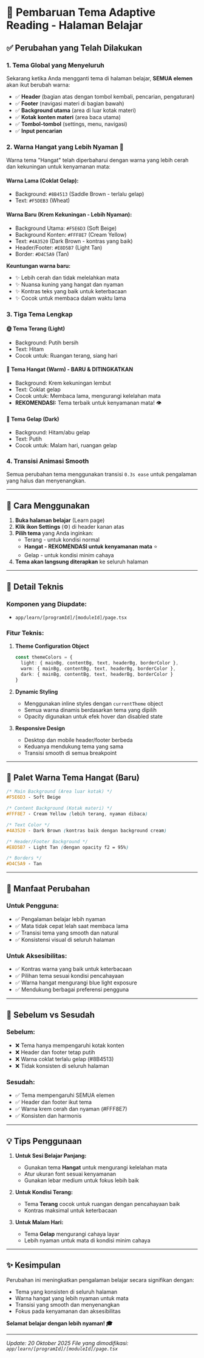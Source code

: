 # 🎨 Pembaruan Tema Adaptive Reading - Halaman Belajar

## ✅ Perubahan yang Telah Dilakukan

### 1. **Tema Global yang Menyeluruh**
Sekarang ketika Anda mengganti tema di halaman belajar, **SEMUA elemen** akan ikut berubah warna:
- ✅ **Header** (bagian atas dengan tombol kembali, pencarian, pengaturan)
- ✅ **Footer** (navigasi materi di bagian bawah)
- ✅ **Background utama** (area di luar kotak materi)
- ✅ **Kotak konten materi** (area baca utama)
- ✅ **Tombol-tombol** (settings, menu, navigasi)
- ✅ **Input pencarian**

### 2. **Warna Hangat yang Lebih Nyaman** 🌟
Warna tema "Hangat" telah diperbaharui dengan warna yang lebih cerah dan kekuningan untuk kenyamanan mata:

#### Warna Lama (Coklat Gelap):
- Background: `#8B4513` (Saddle Brown - terlalu gelap)
- Text: `#F5DEB3` (Wheat)

#### Warna Baru (Krem Kekuningan - Lebih Nyaman):
- Background Utama: `#F5E6D3` (Soft Beige)
- Background Konten: `#FFF8E7` (Cream Yellow)
- Text: `#4A3520` (Dark Brown - kontras yang baik)
- Header/Footer: `#E8D5B7` (Light Tan)
- Border: `#D4C5A9` (Tan)

**Keuntungan warna baru:**
- ✨ Lebih cerah dan tidak melelahkan mata
- ✨ Nuansa kuning yang hangat dan nyaman
- ✨ Kontras teks yang baik untuk keterbacaan
- ✨ Cocok untuk membaca dalam waktu lama

### 3. **Tiga Tema Lengkap**

#### 🌞 Tema Terang (Light)
- Background: Putih bersih
- Text: Hitam
- Cocok untuk: Ruangan terang, siang hari

#### 🌅 Tema Hangat (Warm) - **BARU & DITINGKATKAN**
- Background: Krem kekuningan lembut
- Text: Coklat gelap
- Cocok untuk: Membaca lama, mengurangi kelelahan mata
- **REKOMENDASI:** Tema terbaik untuk kenyamanan mata! 👁️

#### 🌙 Tema Gelap (Dark)
- Background: Hitam/abu gelap
- Text: Putih
- Cocok untuk: Malam hari, ruangan gelap

### 4. **Transisi Animasi Smooth**
Semua perubahan tema menggunakan transisi `0.3s ease` untuk pengalaman yang halus dan menyenangkan.

---

## 📍 Cara Menggunakan

1. **Buka halaman belajar** (Learn page)
2. **Klik ikon Settings** (⚙️) di header kanan atas
3. **Pilih tema** yang Anda inginkan:
   - Terang - untuk kondisi normal
   - **Hangat - REKOMENDASI untuk kenyamanan mata** ⭐
   - Gelap - untuk kondisi minim cahaya
4. **Tema akan langsung diterapkan** ke seluruh halaman

---

## 🎯 Detail Teknis

### Komponen yang Diupdate:
- `app/learn/[programId]/[moduleId]/page.tsx`

### Fitur Teknis:
1. **Theme Configuration Object**
   ```typescript
   const themeColors = {
     light: { mainBg, contentBg, text, headerBg, borderColor },
     warm: { mainBg, contentBg, text, headerBg, borderColor },
     dark: { mainBg, contentBg, text, headerBg, borderColor }
   }
   ```

2. **Dynamic Styling**
   - Menggunakan inline styles dengan `currentTheme` object
   - Semua warna dinamis berdasarkan tema yang dipilih
   - Opacity digunakan untuk efek hover dan disabled state

3. **Responsive Design**
   - Desktop dan mobile header/footer berbeda
   - Keduanya mendukung tema yang sama
   - Transisi smooth di semua breakpoint

---

## 🎨 Palet Warna Tema Hangat (Baru)

```css
/* Main Background (Area luar kotak) */
#F5E6D3 - Soft Beige

/* Content Background (Kotak materi) */
#FFF8E7 - Cream Yellow (lebih terang, nyaman dibaca)

/* Text Color */
#4A3520 - Dark Brown (kontras baik dengan background cream)

/* Header/Footer Background */
#E8D5B7 - Light Tan (dengan opacity f2 = 95%)

/* Borders */
#D4C5A9 - Tan
```

---

## 🌟 Manfaat Perubahan

### Untuk Pengguna:
- ✅ Pengalaman belajar lebih nyaman
- ✅ Mata tidak cepat lelah saat membaca lama
- ✅ Transisi tema yang smooth dan natural
- ✅ Konsistensi visual di seluruh halaman

### Untuk Aksesibilitas:
- ✅ Kontras warna yang baik untuk keterbacaan
- ✅ Pilihan tema sesuai kondisi pencahayaan
- ✅ Warna hangat mengurangi blue light exposure
- ✅ Mendukung berbagai preferensi pengguna

---

## 🔄 Sebelum vs Sesudah

### Sebelum:
- ❌ Tema hanya mempengaruhi kotak konten
- ❌ Header dan footer tetap putih
- ❌ Warna coklat terlalu gelap (#8B4513)
- ❌ Tidak konsisten di seluruh halaman

### Sesudah:
- ✅ Tema mempengaruhi SEMUA elemen
- ✅ Header dan footer ikut tema
- ✅ Warna krem cerah dan nyaman (#FFF8E7)
- ✅ Konsisten dan harmonis

---

## 💡 Tips Penggunaan

1. **Untuk Sesi Belajar Panjang:**
   - Gunakan tema **Hangat** untuk mengurangi kelelahan mata
   - Atur ukuran font sesuai kenyamanan
   - Gunakan lebar medium untuk fokus lebih baik

2. **Untuk Kondisi Terang:**
   - Tema **Terang** cocok untuk ruangan dengan pencahayaan baik
   - Kontras maksimal untuk keterbacaan

3. **Untuk Malam Hari:**
   - Tema **Gelap** mengurangi cahaya layar
   - Lebih nyaman untuk mata di kondisi minim cahaya

---

## ✨ Kesimpulan

Perubahan ini meningkatkan pengalaman belajar secara signifikan dengan:
- Tema yang konsisten di seluruh halaman
- Warna hangat yang lebih nyaman untuk mata
- Transisi yang smooth dan menyenangkan
- Fokus pada kenyamanan dan aksesibilitas

**Selamat belajar dengan lebih nyaman! 🎓**

---

*Update: 20 Oktober 2025*
*File yang dimodifikasi: `app/learn/[programId]/[moduleId]/page.tsx`*


